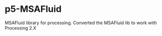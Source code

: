 # p5-MSAFluid
MSAFluid library for processing.
Converted the MSAFluid lib to work with Processing 2.X
